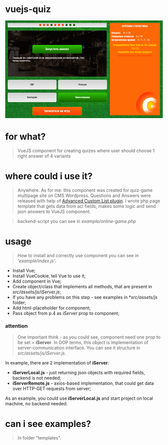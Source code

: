 # vuejs-quiz

![vuejs-quiz](https://github.com/DreadfulBot/vuejs.quiz/blob/master/build/screenshot.png "vuejs-quiz")

# for what?

> VueJS component for creating quizes where user should choose 1 right answer of 4 variants

# where could i use it?

> Anywhere. As for me: this component was created for quiz-game multipage site on CMS Wordpress. Questions and Answers were released with help of [Advanced Custom List plugin](https://ru.wordpress.org/plugins/advanced-custom-fields/). I wrote php page template that gets data from acl fields, makes some logic and send json answers to VueJS component.

> backend-script you can see in *example/online-game.php*

# usage

> How to install and correctly use component you can see in *'example/index.js'*.

* Install Vue;
* Install VueCookie, tell Vue to use it;
* Add component in Vue;
* Create object/class that implements all methods, that are present in *src/assets/js/iServer.js*;
* If you have any problems on this step - see examples in **src/assets/js* folder;
* Add html-placeholder for component;
* Pass object from p.4 as *iServer* prop to component;

### attention

> One important think - as you could see, component need one prop to be set = **iServer**. In OOP terms, this object is implementation of server-communication interface. You can see it structure in *src/assets/js/iServer.js*. 

In example, there are 2 implementation of **iServer**: 
* **iServerLocal.js** - just returning json objects with required fields, backend is not needed;
* **iServerRemote.js** - axios-based implementation, that could get data over HTTP-GET requests from server;

As an example, you could use **iServerLocal.js** and start project on local machine, no backend needed.

# can i see examples?

> In folder "templates". 